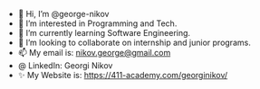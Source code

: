 - 👋 Hi, I’m @george-nikov
- 👀 I’m interested in Programming and Tech. 
- 🌱 I’m currently learning Software Engineering.
- 💞️ I’m looking to collaborate on internship and junior programs.
- 📫 My email is: nikov.george@gmail.com
-  @ LinkedIn: Georgi Nikov
- ✨ My Website is: https://411-academy.com/georginikov/

<!---
george-nikov/george-nikov is a ✨ special ✨ repository because its `README.md` (this file) appears on your GitHub profile.
You can click the Preview link to take a look at your changes.
--->
